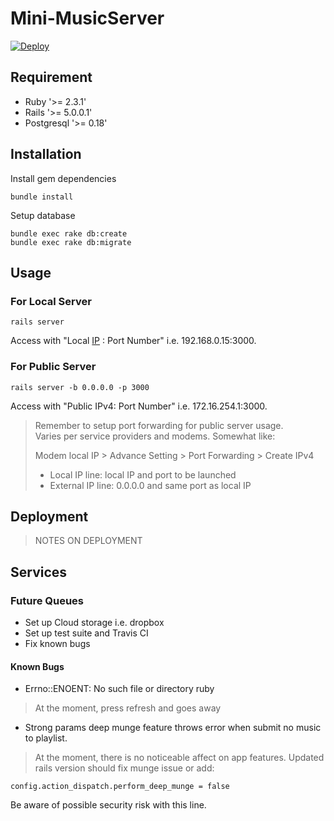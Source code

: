# Mini-MusicServer

[![Deploy](https://www.herokucdn.com/deploy/button.svg)](http://mini-musicserver.herokuapp.com/)


## Requirement
* Ruby  '>= 2.3.1'
* Rails '>= 5.0.0.1'
* Postgresql '>= 0.18'


## Installation
Install gem dependencies

    bundle install

Setup database

    bundle exec rake db:create
    bundle exec rake db:migrate


## Usage
### For Local Server

    rails server

Access with "Local [IP](https://www.whatismyip.com/) : Port Number" i.e. 192.168.0.15:3000.

### For Public Server

    rails server -b 0.0.0.0 -p 3000

Access with "Public IPv4: Port Number" i.e.
172.16.254.1:3000.

> Remember to setup port forwarding for public server usage.  
> Varies per service providers and modems. Somewhat like:  
> 
> Modem local IP > Advance Setting > Port Forwarding > Create IPv4  
> 
> * Local IP line: local IP and port to be launched  
> * External IP line: 0.0.0.0 and same port as local IP  


## Deployment
> NOTES ON DEPLOYMENT


## Services
### Future Queues
* Set up Cloud storage i.e. dropbox
* Set up test suite and Travis CI
* Fix known bugs

#### Known Bugs
* Errno::ENOENT: No such file or directory ruby

> At the moment, press refresh and goes away

* Strong params deep munge feature throws error when submit no music to playlist.

> At the moment, there is no noticeable affect on app features. Updated rails version should fix munge issue or add:
>
    config.action_dispatch.perform_deep_munge = false

Be aware of possible security risk with this line.